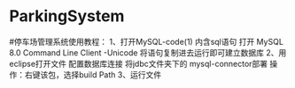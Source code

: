 # ParkingSystem
#停车场管理系统使用教程：
1、打开MySQL-code(1)
内含sql语句
打开 MySQL 8.0 Command Line Client -Unicode
将语句复制进去运行即可建立数据库
2、用eclipse打开文件
配置数据库连接
将jdbc文件夹下的 mysql-connector部署
操作：右键该包，选择build Path
3、运行文件
